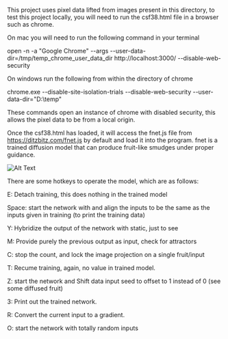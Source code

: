 
This project uses pixel data lifted from images present in this directory, 
to test this project locally, you will need to run the csf38.html file in a browser such as chrome.

On mac you will need to run the following command in your terminal 

open -n -a "Google Chrome" --args --user-data-dir=/tmp/temp_chrome_user_data_dir http://localhost:3000/ --disable-web-security 

On windows run the following from within the directory of chrome

chrome.exe  --disable-site-isolation-trials --disable-web-security --user-data-dir="D:\temp"

These commands open an instance of chrome with disabled security, this allows the pixel data to be from a local origin. 

Once the csf38.html has loaded, it will access the fnet.js file from https://ditzbitz.com/fnet.js by default and load it into the program. 
fnet is a trained diffusion model that can produce fruit-like smudges under proper guidance. 

![Alt Text](https://ditzbitz.com/fshett.gif)



There are some hotkeys to operate the model, which are as follows:

E: Detach training, this does nothing in the trained model

Space: start the network with and align the inputs to be the same as the inputs given in training (to print the training data)

Y: Hybridize the output of the network with static, just to see 

M: Provide purely the previous output as input, check for attractors

C: stop the count, and lock the image projection on a single fruit/input

T: Recume training, again, no value in trained model. 

Z: start the network and Shift data input seed to offset to 1 instead of 0 (see some diffused fruit)

3: Print out the trained network. 

R: Convert the current input to a gradient. 

O: start the network with totally random inputs


